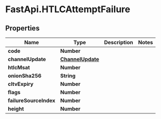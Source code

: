 # FastApi.HTLCAttemptFailure

## Properties

Name | Type | Description | Notes
------------ | ------------- | ------------- | -------------
**code** | **Number** |  | 
**channelUpdate** | [**ChannelUpdate**](ChannelUpdate.md) |  | 
**htlcMsat** | **Number** |  | 
**onionSha256** | **String** |  | 
**cltvExpiry** | **Number** |  | 
**flags** | **Number** |  | 
**failureSourceIndex** | **Number** |  | 
**height** | **Number** |  | 


